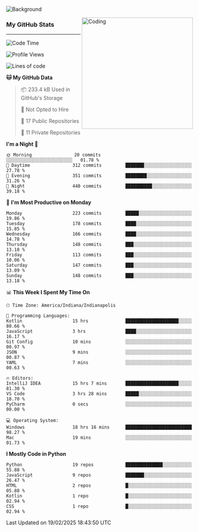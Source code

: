 ![Background](https://github.com/Nguyen-Noah/Nguyen-Noah/assets/112649680/f5d2296f-0508-400c-abcf-47c085708a2a)

<img align="right" alt="Coding" width="300" src="https://cdn.dribbble.com/users/1277312/screenshots/14733298/media/39b1045e593737587dd60e42c8422d1f.gif" >

### My GitHub Stats
---
<!--START_SECTION:waka-->
![Code Time](http://img.shields.io/badge/Code%20Time-457%20hrs%2049%20mins-blue)

![Profile Views](http://img.shields.io/badge/Profile%20Views-0-blue)

![Lines of code](https://img.shields.io/badge/From%20Hello%20World%20I%27ve%20Written-7.4%20million%20lines%20of%20code-blue)

**🐱 My GitHub Data** 

> 📦 233.4 kB Used in GitHub's Storage 
 > 
> 🚫 Not Opted to Hire
 > 
> 📜 17 Public Repositories 
 > 
> 🔑 11 Private Repositories 
 > 
**I'm a Night 🦉** 

```text
🌞 Morning                20 commits          ░░░░░░░░░░░░░░░░░░░░░░░░░   01.78 % 
🌆 Daytime                312 commits         ███████░░░░░░░░░░░░░░░░░░   27.78 % 
🌃 Evening                351 commits         ████████░░░░░░░░░░░░░░░░░   31.26 % 
🌙 Night                  440 commits         ██████████░░░░░░░░░░░░░░░   39.18 % 
```
📅 **I'm Most Productive on Monday** 

```text
Monday                   223 commits         █████░░░░░░░░░░░░░░░░░░░░   19.86 % 
Tuesday                  178 commits         ████░░░░░░░░░░░░░░░░░░░░░   15.85 % 
Wednesday                166 commits         ████░░░░░░░░░░░░░░░░░░░░░   14.78 % 
Thursday                 148 commits         ███░░░░░░░░░░░░░░░░░░░░░░   13.18 % 
Friday                   113 commits         ███░░░░░░░░░░░░░░░░░░░░░░   10.06 % 
Saturday                 147 commits         ███░░░░░░░░░░░░░░░░░░░░░░   13.09 % 
Sunday                   148 commits         ███░░░░░░░░░░░░░░░░░░░░░░   13.18 % 
```


📊 **This Week I Spent My Time On** 

```text
🕑︎ Time Zone: America/Indiana/Indianapolis

💬 Programming Languages: 
Kotlin                   15 hrs              ████████████████████░░░░░   80.66 % 
JavaScript               3 hrs               ████░░░░░░░░░░░░░░░░░░░░░   16.17 % 
Git Config               10 mins             ░░░░░░░░░░░░░░░░░░░░░░░░░   00.97 % 
JSON                     9 mins              ░░░░░░░░░░░░░░░░░░░░░░░░░   00.87 % 
YAML                     7 mins              ░░░░░░░░░░░░░░░░░░░░░░░░░   00.63 % 

🔥 Editors: 
IntelliJ IDEA            15 hrs 7 mins       ████████████████████░░░░░   81.30 % 
VS Code                  3 hrs 28 mins       █████░░░░░░░░░░░░░░░░░░░░   18.70 % 
PyCharm                  0 secs              ░░░░░░░░░░░░░░░░░░░░░░░░░   00.00 % 

💻 Operating System: 
Windows                  18 hrs 16 mins      █████████████████████████   98.27 % 
Mac                      19 mins             ░░░░░░░░░░░░░░░░░░░░░░░░░   01.73 % 
```

**I Mostly Code in Python** 

```text
Python                   19 repos            ██████████████░░░░░░░░░░░   55.88 % 
JavaScript               9 repos             ███████░░░░░░░░░░░░░░░░░░   26.47 % 
HTML                     2 repos             █░░░░░░░░░░░░░░░░░░░░░░░░   05.88 % 
Kotlin                   1 repo              █░░░░░░░░░░░░░░░░░░░░░░░░   02.94 % 
CSS                      1 repo              █░░░░░░░░░░░░░░░░░░░░░░░░   02.94 % 
```




 Last Updated on 19/02/2025 18:43:50 UTC
<!--END_SECTION:waka-->

<!--
**Nguyen-Noah/Nguyen-Noah** is a ✨ _special_ ✨ repository because its `README.md` (this file) appears on your GitHub profile.

Here are some ideas to get you started:

- 🔭 I’m currently working on ...
- 🌱 I’m currently learning ...
- 👯 I’m looking to collaborate on ...
- 🤔 I’m looking for help with ...
- 💬 Ask me about ...
- 📫 How to reach me: ...
- 😄 Pronouns: ...
- ⚡ Fun fact: ...
-->
